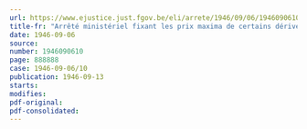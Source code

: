 ```yaml
---
url: https://www.ejustice.just.fgov.be/eli/arrete/1946/09/06/1946090610/justel
title-fr: "Arrêté ministériel fixant les prix maxima de certains dérivés d'avoine"
date: 1946-09-06
source:
number: 1946090610
page: 888888
case: 1946-09-06/10
publication: 1946-09-13
starts:
modifies:
pdf-original:
pdf-consolidated:
---
```


